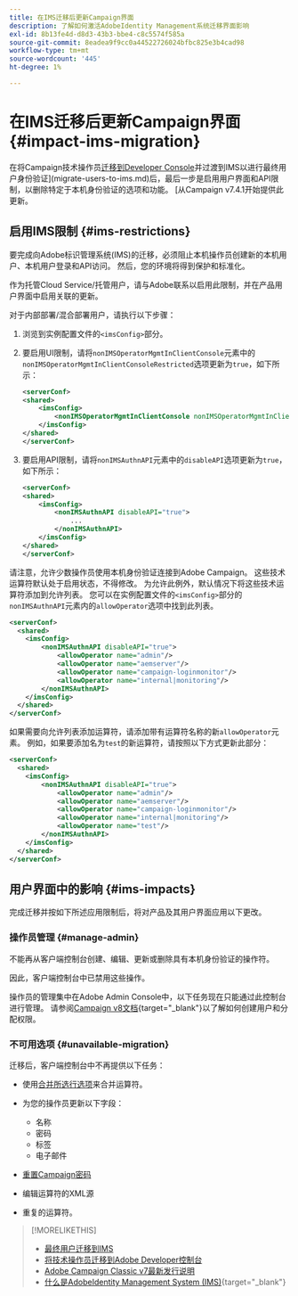 ```yaml
---
title: 在IMS迁移后更新Campaign界面
description: 了解如何激活AdobeIdentity Management系统迁移界面影响
exl-id: 8b13fe4d-d8d3-43b3-bbe4-c8c5574f585a
source-git-commit: 8eadea9f9cc0a44522726024bfbc825e3b4cad98
workflow-type: tm+mt
source-wordcount: '445'
ht-degree: 1%

---
```


# 在IMS迁移后更新Campaign界面 {#impact-ims-migration}

在将Campaign技术操作员[迁移到Developer Console](ims-migration.md)并过渡到IMS以进行最终用户身份验证](migrate-users-to-ims.md)后，最后一步是启用用户界面和API限制，以删除特定于本机身份验证的选项和功能。 [从Campaign v7.4.1开始提供此更新。

## 启用IMS限制 {#ims-restrictions}

要完成向Adobe标识管理系统(IMS)的迁移，必须阻止本机操作员创建新的本机用户、本机用户登录和API访问。 然后，您的环境将得到保护和标准化。

作为托管Cloud Service/托管用户，请与Adobe联系以启用此限制，并在产品用户界面中启用关联的更新。

对于内部部署/混合部署用户，请执行以下步骤：

1. 浏览到实例配置文件的`<imsConfig>`部分。
1. 要启用UI限制，请将`nonIMSOperatorMgmtInClientConsole`元素中的`nonIMSOperatorMgmtInClientConsoleRestricted`选项更新为`true`，如下所示：


   ```xml
   <serverConf>
   <shared>
       <imsConfig>
           <nonIMSOperatorMgmtInClientConsole nonIMSOperatorMgmtInClientConsoleRestricted="true"/>
       </imsConfig>
   </shared>
   </serverConf>
   ```

1. 要启用API限制，请将`nonIMSAuthnAPI`元素中的`disableAPI`选项更新为`true`，如下所示：

   ```xml
   <serverConf>
   <shared>
       <imsConfig>
           <nonIMSAuthnAPI disableAPI="true">
               ...
           </nonIMSAuthnAPI>
       </imsConfig>
   </shared>
   </serverConf>
   ```

请注意，允许少数操作员使用本机身份验证连接到Adobe Campaign。 这些技术运算符默认处于启用状态，不得修改。 为允许此例外，默认情况下将这些技术运算符添加到允许列表。 您可以在实例配置文件的`<imsConfig>`部分的`nonIMSAuthnAPI`元素内的`allowOperator`选项中找到此列表。

```xml
<serverConf>
  <shared>
    <imsConfig>
        <nonIMSAuthnAPI disableAPI="true">
            <allowOperator name="admin"/>
            <allowOperator name="aemserver"/>
            <allowOperator name="campaign-loginmonitor"/>
            <allowOperator name="internal|monitoring"/>
        </nonIMSAuthnAPI>
    </imsConfig>
  </shared>
</serverConf>
```

如果需要向允许列表添加运算符，请添加带有运算符名称的新`allowOperator`元素。 例如，如果要添加名为`test`的新运算符，请按照以下方式更新此部分：

```xml
<serverConf>
  <shared>
    <imsConfig>
        <nonIMSAuthnAPI disableAPI="true">
            <allowOperator name="admin"/>
            <allowOperator name="aemserver"/>
            <allowOperator name="campaign-loginmonitor"/>
            <allowOperator name="internal|monitoring"/>
            <allowOperator name="test"/>
        </nonIMSAuthnAPI>
    </imsConfig>
  </shared>
</serverConf>
```

## 用户界面中的影响 {#ims-impacts}

完成迁移并按如下所述应用限制后，将对产品及其用户界面应用以下更改。

### 操作员管理 {#manage-admin}

不能再从客户端控制台创建、编辑、更新或删除具有本机身份验证的操作符。

因此，客户端控制台中已禁用这些操作。

操作员的管理集中在Adobe Admin Console中，以下任务现在只能通过此控制台进行管理。 请参阅[Campaign v8文档](https://experienceleague.adobe.com/en/docs/campaign/campaign-v8/admin/permissions/manage-permissions){target="_blank"}以了解如何创建用户和分配权限。

### 不可用选项 {#unavailable-migration}

迁移后，客户端控制台中不再提供以下任务：

* 使用[合并所选行选项](../../platform/using/updating-data.md#merge-data)来合并运算符。

* 为您的操作员更新以下字段：
   * 名称
   * 密码
   * 标签
   * 电子邮件

* [重置Campaign密码](../../production/using/lost-password.md)

* 编辑运算符的XML源

* 重复的运算符。


>[!MORELIKETHIS]
>
>* [最终用户迁移到IMS](migrate-users-to-ims.md)
>* [将技术操作员迁移到Adobe Developer控制台](ims-migration.md)
>* [Adobe Campaign Classic v7最新发行说明](../../rn/using/latest-release.md)
>* [什么是AdobeIdentity Management System (IMS)](https://helpx.adobe.com/cn/enterprise/using/identity.html){target="_blank"}
